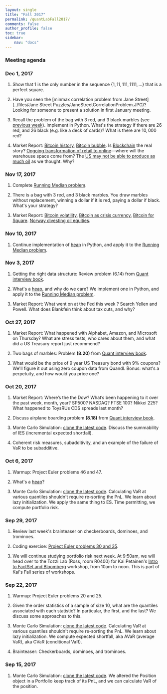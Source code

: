```yaml
---
layout: single
title: "Fall 2017"
permalink: /quantLabFall2017/
comments: false
author_profile: false
toc: true
sidebar:
    nav: "docs"
---
```

### Meeting agenda

### Dec 1, 2017

1. Show that $1$ is the only number in the sequence $\{1, 11, 111, 1111, ...\}$ that is a perfect square.

2. Have you seen the [minmax correlation problem from Jane Street](../files/Jane Street Puzzles/JaneStreetCorrelationProblem.JPG)? Looking for someone to present a solution in first January meeting.

3. Recall the problem of the bag with $3$ red, and $3$ black marbles (see [previous week](../files/images/BlackRedMarbleSDP.JPG)). Implement in Python. What's the strategy if there are $26$ red, and $26$ black (e.g. like a deck of cards)? What is there are $10,000$ red?

4. Market Report: [Bitcoin history](https://www.bloomberg.com/news/articles/2017-12-01/understanding-bitcoin-s-rise-0-01-to-11-000-quicktake-q-a), [Bitcoin bubble](https://www.cbsnews.com/news/did-a-bitcoin-bubble-just-burst/). Is [Blockchain](https://www.bloomberg.com/view/articles/2017-11-30/the-blockchain-is-bigger-than-any-bubble) the real story? [Ongoing transformation of retail to online](https://www.bloomberg.com/news/articles/2017-12-01/property-developers-make-bigger-warehouses-for-e-commerce-robots)—where will the warehouse space come from? The [US may not be able to produce as much oil](https://www.bloomberg.com/news/articles/2017-12-01/mit-study-suggests-u-s-vastly-overstates-oil-output-forecasts) as we thought. Why?


### Nov 17, 2017

1. Complete [Running Median problem](https://github.com/pbenson/Quant-python/tree/master/Heap).

2. There is a bag with $3$ red, and $3$ black marbles. You draw marbles without replacement, winning a dollar if it is red, paying a dollar if black. What's your strategy?

3. Market Report: [Bitcoin volatility](https://www.bloomberg.com/news/articles/2017-11-16/bitcoin-hits-record-as-monday-s-29-plunge-fades-to-memory), [Bitcoin as crisis currency](https://www.bloomberg.com/news/articles/2017-11-17/bitcoin-emerges-as-crisis-currency-in-hotspots-such-as-zimbabwe), [Bitcoin for Square](https://cointelegraph.com/news/16-bln-payments-app-square-integrates-bitcoin-whats-next). [Norway divesting oil equities](https://www.bloomberg.com/news/articles/2017-11-17/norway-idea-to-exit-oil-stocks-is-shot-heard-around-the-world).


### Nov 10, 2017

1. Continue implementation of [heap](https://en.wikipedia.org/wiki/Heap_(data_structure)) in Python, and apply it to the [Running Median problem](https://www.hackerrank.com/challenges/find-the-running-median/problem).


### Nov 3, 2017

1. Getting the right data structure: Review problem (6.14) from [Quant interview book](../files/quantTechnicalQuestions/quantTechnicalQuestions.pdf).

2. What's a [heap](https://en.wikipedia.org/wiki/Heap_(data_structure)), and why do we care? We implement one in Python, and apply it to the [Running Median problem](https://www.hackerrank.com/challenges/find-the-running-median/problem).

3. Market Report: What went on at the Fed this week ? Search Yellen and Powell. What does Blankfein think about tax cuts, and why?


### Oct 27, 2017

1. Market Report: What happened with Alphabet, Amazon, and Microsoft on Thursday? What are stress tests, who cares about them, and what did a US Treasury report just recommend?

2. Two bags of marbles: Problem **(8.20)** from [Quant interview book](../files/quantTechnicalQuestions/quantTechnicalQuestions.pdf).

3. What would be the price of $9$ year US Treasury bond with 9% coupons? We'll figure it out using zero coupon data from Quandl. Bonus: what's a perpetuity, and how would you price one?


### Oct 20, 2017

1. Market Report: Where’s the the Dow? What’s been happening to it over the past week, month, year? SP500? NASDAQ? FTSE 100? Nikkei 225? What happened to ToysRUs CDS spreads last month?

2. Discuss airplane boarding problem **(8.18)** from [Quant interview book](../files/quantTechnicalQuestions/quantTechnicalQuestions.pdf).

3. Monte Carlo Simulation: [clone the latest code](https://github.com/pbenson/Quant-python). Discuss the summability of IES (incremental expected shortfall).

4. Coherent risk measures, subadditivity, and an example of the failure of VaR to be subadditive.


### Oct 6, 2017

1. Warmup: Project Euler problems 46 and 47.

2. What's a [heap](https://en.wikipedia.org/wiki/Heap_(data_structure))?

3. Monte Carlo Simulation: [clone the latest code](https://github.com/pbenson/Quant-python). Calculating VaR at various quantiles shouldn't require re-sorting the PnL. We learn about lazy initialization. We apply the same thing to ES. Time permitting, we compute portfolio risk.


### Sep 29, 2017

1. Review last week's brainteaser on checkerboards, dominoes, and trominoes.

2. Coding exercise: [Project Euler problems 30 and 35](https://projecteuler.net).

3. We will continue studying portfolio risk next week. At 9:50am, we will head over to the Tozzi Lab (Ross, room R0400) for Kai Petainen's [Intro to FactSet and Bloomberg](../tozzi/Intro-FactSet-Bloomberg.pdf) workshop, from 10am to noon. This is part of Kai's Fall series of workshops.


### Sep 22, 2017

1. Warmup: Project Euler problems 20 and 25.

2. Given the order statistics of a sample of size 10, what are the quantiles associated with each statistic? In particular, the first, and the last? We discuss some approaches to this.

3. Monte Carlo Simulation: [clone the latest code](https://github.com/pbenson/Quant-python). Calculating VaR at various quantiles shouldn't require re-sorting the PnL. We learn about lazy initialization. We compute expected shortfall, aka AVaR (average VaR), aka CVaR (conditional VaR).

4. Brainteaser: Checkerboards, dominoes, and trominoes.


### Sep 15, 2017

1. Monte Carlo Simulation: [clone the latest code](https://github.com/pbenson/Quant-python). We altered the Position object in a Portfolio keep track of its PnL, and we can calculate VaR of the position.


